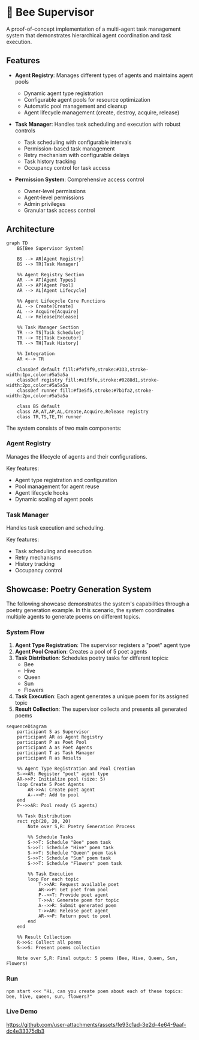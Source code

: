 # 🐝 Bee Supervisor

A proof-of-concept implementation of a multi-agent task management system that demonstrates hierarchical agent coordination and task execution.

## Features

- **Agent Registry**: Manages different types of agents and maintains agent pools

  - Dynamic agent type registration
  - Configurable agent pools for resource optimization
  - Automatic pool management and cleanup
  - Agent lifecycle management (create, destroy, acquire, release)

- **Task Manager**: Handles task scheduling and execution with robust controls

  - Task scheduling with configurable intervals
  - Permission-based task management
  - Retry mechanism with configurable delays
  - Task history tracking
  - Occupancy control for task access

- **Permission System**: Comprehensive access control
  - Owner-level permissions
  - Agent-level permissions
  - Admin privileges
  - Granular task access control

## Architecture

```mermaid
graph TD
    BS[Bee Supervisor System]
    
    BS --> AR[Agent Registry]
    BS --> TR[Task Manager]
    
    %% Agent Registry Section
    AR --> AT[Agent Types]
    AR --> AP[Agent Pool]
    AR --> AL[Agent Lifecycle]
    
    %% Agent Lifecycle Core Functions
    AL --> Create[Create]
    AL --> Acquire[Acquire]
    AL --> Release[Release]
    
    %% Task Manager Section
    TR --> TS[Task Scheduler]
    TR --> TE[Task Executor]
    TR --> TH[Task History]
    
    %% Integration
    AR <--> TR
    
    classDef default fill:#f9f9f9,stroke:#333,stroke-width:1px,color:#5a5a5a
    classDef registry fill:#e1f5fe,stroke:#0288d1,stroke-width:2px,color:#5a5a5a
    classDef runner fill:#f3e5f5,stroke:#7b1fa2,stroke-width:2px,color:#5a5a5a
    
    class BS default
    class AR,AT,AP,AL,Create,Acquire,Release registry
    class TR,TS,TE,TH runner
```



The system consists of two main components:

### Agent Registry

Manages the lifecycle of agents and their configurations.

Key features:

- Agent type registration and configuration
- Pool management for agent reuse
- Agent lifecycle hooks
- Dynamic scaling of agent pools

### Task Manager

Handles task execution and scheduling.

Key features:

- Task scheduling and execution
- Retry mechanisms
- History tracking
- Occupancy control

## Showcase: Poetry Generation System

The following showcase demonstrates the system's capabilities through a poetry generation example. In this scenario, the system coordinates multiple agents to generate poems on different topics.

### System Flow

1. **Agent Type Registration**: The supervisor registers a "poet" agent type
2. **Agent Pool Creation**: Creates a pool of 5 poet agents
3. **Task Distribution**: Schedules poetry tasks for different topics:
   - Bee
   - Hive
   - Queen
   - Sun
   - Flowers
4. **Task Execution**: Each agent generates a unique poem for its assigned topic
5. **Result Collection**: The supervisor collects and presents all generated poems

```mermaid
sequenceDiagram
    participant S as Supervisor
    participant AR as Agent Registry
    participant P as Poet Pool
    participant A as Poet Agents
    participant T as Task Manager
    participant R as Results

    %% Agent Type Registration and Pool Creation
    S->>AR: Register "poet" agent type
    AR->>P: Initialize pool (size: 5)
    loop Create 5 Poet Agents
        AR->>A: Create poet agent
        A-->>P: Add to pool
    end
    P-->>AR: Pool ready (5 agents)

    %% Task Distribution
    rect rgb(20, 20, 20)
        Note over S,R: Poetry Generation Process
        
        %% Schedule Tasks
        S->>T: Schedule "Bee" poem task
        S->>T: Schedule "Hive" poem task
        S->>T: Schedule "Queen" poem task
        S->>T: Schedule "Sun" poem task
        S->>T: Schedule "Flowers" poem task

        %% Task Execution
        loop For each topic
            T->>AR: Request available poet
            AR->>P: Get poet from pool
            P-->>T: Provide poet agent
            T->>A: Generate poem for topic
            A-->>R: Submit generated poem
            T->>AR: Release poet agent
            AR->>P: Return poet to pool
        end
    end

    %% Result Collection
    R->>S: Collect all poems
    S->>S: Present poems collection

    Note over S,R: Final output: 5 poems (Bee, Hive, Queen, Sun, Flowers)
```

### Run

`npm start <<< "Hi, can you create poem about each of these topics: bee, hive, queen, sun, flowers?"`

### Live Demo

https://github.com/user-attachments/assets/fe93c1ad-3e2d-4e64-9aaf-dc4e33375db3
